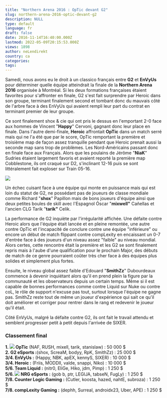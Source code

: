 ```yaml
---
title: "Northern Arena 2016 : OpTic devant G2"
slug: northern-arena-2016-optic-devant-g2
description: NULL
type: default
language: fr
draft: false
date: 2016-11-14T16:40:00.000Z
lastmod: 2022-05-09T20:15:53.000Z
views: 1898
author: neLendirekt
country: ca
categories:
tags:
---
```

Samedi, nous avons eu le droit à un classico français entre **G2** et **EnVyUs** pour déterminer quelle équipe atteindrait la finale de la **Northern Arena 2016** organisée à Montréal. Si les deux formations françaises étaient favorites pour s'affronter en finale, G2 s'est fait surprendre par Heroic dans son groupe, terminant finalement second et tombant donc du mauvais côté de l'arbre face à des EnVyUs qui avaient rempli leur part du contrat en terminant premier de leur groupe.

Ce sont finalement shox & cie qui ont pris le dessus en l'emportant 2-0 face aux hommes de Vincent "**Happy**" Cervoni, gagnant donc leur place en finale. Dans l'autre demi-finale, **Heroic** affrontait **OpTic** dans un match serré mais qui ne l'a été que par le score, OpTic remportant la première et troisième map de façon assez tranquille pendant que Heroic prenait aussi la seconde map sans trop de problèmes. Les Nord-Américains passant donc en finale face aux Français. Alors que les poulains de Jérôme "**NiaK**" Sudries étaient largement favoris et avaient reporté la première map Cobblestone, ils ont craqué sur D2, s'inclinant 12-16 puis se sont littéralement fait exploser sur Train 05-16.

![](/storage/images/5829e484c7b69_7c7cb6b484fb16a1d3ca47a7c002eb44png)

Un échec cuisant face à une équipe qui monte en puissance mais qui est loin du statut de G2, ne possédant pas de joueurs de classe mondiale comme Richard "**shox**" Papillon mais de bons joueurs d'équipe ainsi que deux petites boules de skill avec l'Espagnol Óscar "**mixwell"** Cañellas et l'ancien CLG Tarik "**tarik"** Celik.

La performance de G2 inquiète par l'irrégularité affichée. Une défaite contre Heroic alors que l'équipe était lancée et en pleine remontée, une autre contre OpTic et l'incapacité de conclure contre une équipe "inférieure" ou encore un début de match flippant contre compLexity en encaissant un 0-7 d'entrée face à des joueurs d'un niveau assez "faible" au niveau mondial. Alors certes, cette rencontre était la première et les G2 se sont finalement repris mais à l'aube d'une qualification pour le prochain Major, des débuts de match de ce genre pourraient coûter très cher face à des équipes plus solides et simplement plus fortes.

Ensuite, le niveau global assez faible d'Edouard "**SmithZz**" Dubourdeaux commence à devenir inquiétant alors qu'il en prend plein la figure par la communauté et les observateurs depuis un certain temps. Même si il est capable de bonnes performances comme contre Liquid sur Nuke ou contre coL, le rôle de support n'excuse pas tout, surtout lorsque l'équipe ne gagne pas. SmithZz reste tout de même un joueur d'expérience qui sait ce qu'il doit améliorer et corriger pour rentrer dans le rang et redevenir le joueur qu'il était.

Côté EnVyUs, malgré la défaite contre G2, ils ont fait le travail attendu et semblent progresser petit à petit depuis l'arrivée de SIXER.

### **Classement final**

**1\. ![](/storage/countries/flag/na_flag_58176583b5a4d.png) OpTic** (NAF, RUSH, mixell, tarik, stanislaw) : 50 000 $  
**2\. G2 eSports :**(shox, ScreaM, bodyy, RpK, SmithZz) : 25 000 $  
**3/4\. EnVyUs :** (Happy, NBK, apEX, kennyS, SIXER) : 10 000 $  
**3/4\. Heroic :** (Friis, MODDII, valde, snappi, Niko) : 10 000 $  
**5/6\. Team Liquid :** (nitr0, EliGe, Hiko, jdm, Pimp) : 1 250 $  
**5/6\. ![](/storage/countries/flag/europe_flag_580d21b984714.gif) NRG eSports :** (gob b, ptr, LEGIJA, tabseN, FugLy) : 1 250 $  
**7/8\. Counter Logic Gaming :** (Cutler, koosta, hazed, nahtE, subroza) : 1 250 $  
**7/8\. compLexity Gaming :** (dephh, Surreal, androidx23, Uber, APE) : 1 250 $
